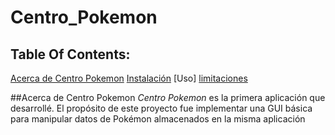 # Centro_Pokemon

## Table Of Contents:
[Acerca de Centro Pokemon]()
[Instalación]()
[Uso]
[limitaciones]()

##Acerca de Centro Pokemon
*Centro Pokemon* es la primera aplicación que desarrollé. El propósito de este proyecto fue implementar una GUI básica para manipular datos de Pokémon almacenados en la misma aplicación

